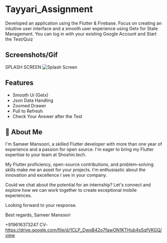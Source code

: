 
# Tayyari_Assignment

Developed an application using the Flutter & Firebase. Focus on creating an intuitive user interface and a smooth user experience using Getx for State Management. You can log in with your existing Google Account and Start the Test/Quiz


## Screenshots/Gif
SPLASH SCREEN
![Splash Screen](https://github.com/sameermansoori1/Tayyari_assignment/assets/88525320/dc40e398-00bd-4391-bdc6-004a3e91b7a6)



## Features

- Smooth Ui (Getx)
- Json Data Handling
- Zoomed Drawer
- Pull to Refresh
- Check Your Answer after the Test


## 🚀 About Me
I'm Sameer Mansoori, a skilled Flutter developer with more than one year of experience and a passion for open source. I'm eager to bring my Flutter expertise to your team at Shoshin.tech.

My Flutter proficiency, open-source contributions, and problem-solving skills make me an asset for your projects. I'm enthusiastic about the innovation and excellence I see in your company.

Could we chat about the potential for an internship? Let's connect and explore how we can work together to create exceptional mobile experiences.

Looking forward to your response.

Best regards,
Sameer Mansoori

+919616373247
CV- https://drive.google.com/file/d/1CLP_DwoB42o7fawON1KTHub4sSqfVKGQ/view

